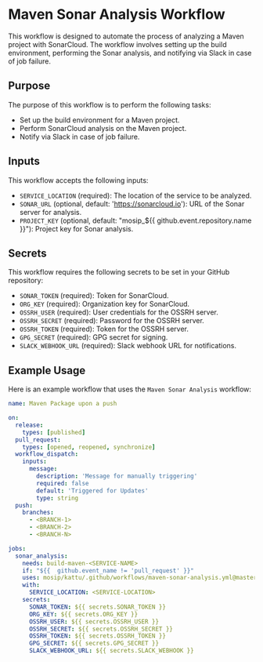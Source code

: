 # Maven Sonar Analysis Workflow

This workflow is designed to automate the process of analyzing a Maven project with SonarCloud.
The workflow involves setting up the build environment, performing the Sonar analysis, and notifying via Slack in case of job failure.

## Purpose

The purpose of this workflow is to perform the following tasks:
- Set up the build environment for a Maven project.
- Perform SonarCloud analysis on the Maven project.
- Notify via Slack in case of job failure.

## Inputs

This workflow accepts the following inputs:
- `SERVICE_LOCATION` (required): The location of the service to be analyzed.
- `SONAR_URL` (optional, default: 'https://sonarcloud.io'): URL of the Sonar server for analysis.
- `PROJECT_KEY` (optional, default: "mosip_${{ github.event.repository.name }}"): Project key for Sonar analysis. 

## Secrets

This workflow requires the following secrets to be set in your GitHub repository:
- `SONAR_TOKEN` (required): Token for SonarCloud. 
- `ORG_KEY` (required): Organization key for SonarCloud.
- `OSSRH_USER` (required): User credentials for the OSSRH server.
- `OSSRH_SECRET` (required): Password for the OSSRH server.
- `OSSRH_TOKEN` (required): Token for the OSSRH server.
- `GPG_SECRET` (required): GPG secret for signing.
- `SLACK_WEBHOOK_URL` (required): Slack webhook URL for notifications.

## Example Usage

Here is an example workflow that uses the `Maven Sonar Analysis` workflow:
```yaml
name: Maven Package upon a push

on:
  release:
    types: [published]
  pull_request:
    types: [opened, reopened, synchronize]
  workflow_dispatch:
    inputs:
      message:
        description: 'Message for manually triggering'
        required: false
        default: 'Triggered for Updates'
        type: string
  push:
    branches:
      - <BRANCH-1>
      - <BRANCH-2>
      - <BRANCH-N>

jobs:
  sonar_analysis:
    needs: build-maven-<SERVICE-NAME>
    if: "${{  github.event_name != 'pull_request' }}"
    uses: mosip/kattu/.github/workflows/maven-sonar-analysis.yml@master
    with:
      SERVICE_LOCATION: <SERVICE-LOCATION>
    secrets:
      SONAR_TOKEN: ${{ secrets.SONAR_TOKEN }}
      ORG_KEY: ${{ secrets.ORG_KEY }}
      OSSRH_USER: ${{ secrets.OSSRH_USER }}
      OSSRH_SECRET: ${{ secrets.OSSRH_SECRET }}
      OSSRH_TOKEN: ${{ secrets.OSSRH_TOKEN }}
      GPG_SECRET: ${{ secrets.GPG_SECRET }}
      SLACK_WEBHOOK_URL: ${{ secrets.SLACK_WEBHOOK }}
```